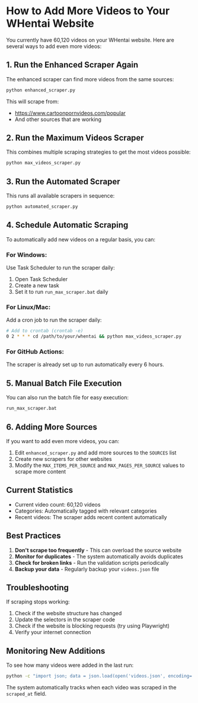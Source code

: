 # How to Add More Videos to Your WHentai Website

You currently have 60,120 videos on your WHentai website. Here are several ways to add even more videos:

## 1. Run the Enhanced Scraper Again

The enhanced scraper can find more videos from the same sources:

```bash
python enhanced_scraper.py
```

This will scrape from:
- https://www.cartoonpornvideos.com/popular
- And other sources that are working

## 2. Run the Maximum Videos Scraper

This combines multiple scraping strategies to get the most videos possible:

```bash
python max_videos_scraper.py
```

## 3. Run the Automated Scraper

This runs all available scrapers in sequence:

```bash
python automated_scraper.py
```

## 4. Schedule Automatic Scraping

To automatically add new videos on a regular basis, you can:

### For Windows:
Use Task Scheduler to run the scraper daily:
1. Open Task Scheduler
2. Create a new task
3. Set it to run `run_max_scraper.bat` daily

### For Linux/Mac:
Add a cron job to run the scraper daily:
```bash
# Add to crontab (crontab -e)
0 2 * * * cd /path/to/your/whentai && python max_videos_scraper.py
```

### For GitHub Actions:
The scraper is already set up to run automatically every 6 hours.

## 5. Manual Batch File Execution

You can also run the batch file for easy execution:

```bash
run_max_scraper.bat
```

## 6. Adding More Sources

If you want to add even more videos, you can:

1. Edit `enhanced_scraper.py` and add more sources to the `SOURCES` list
2. Create new scrapers for other websites
3. Modify the `MAX_ITEMS_PER_SOURCE` and `MAX_PAGES_PER_SOURCE` values to scrape more content

## Current Statistics

- Current video count: 60,120 videos
- Categories: Automatically tagged with relevant categories
- Recent videos: The scraper adds recent content automatically

## Best Practices

1. **Don't scrape too frequently** - This can overload the source website
2. **Monitor for duplicates** - The system automatically avoids duplicates
3. **Check for broken links** - Run the validation scripts periodically
4. **Backup your data** - Regularly backup your `videos.json` file

## Troubleshooting

If scraping stops working:
1. Check if the website structure has changed
2. Update the selectors in the scraper code
3. Check if the website is blocking requests (try using Playwright)
4. Verify your internet connection

## Monitoring New Additions

To see how many videos were added in the last run:
```bash
python -c "import json; data = json.load(open('videos.json', encoding='utf-8')); print(f'Current video count: {len(data)}')"
```

The system automatically tracks when each video was scraped in the `scraped_at` field.
